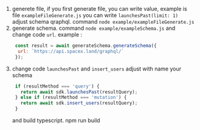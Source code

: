 1. generete file, if you first generate file, you can write value, example is file `exampleFileGenerate.js` you can write `launchesPast(limit: 1)` adjust schema qraphql. command `node example/exampleFileGenerate.js`
2. generate schema. command `node example/exampleSchema.js` and change code `url`. example :
   ```javascript
    const result = await generateSchema.generateSchema({
     url: `https://api.spacex.land/graphql/`
    });
   ```
3. change code `launchesPast` and `insert_users` adjust with name your schema
   ```javascript
    if (resultMethod === 'query') {
      return await sdk.launchesPast(resultQuery);
    } else if (resultMethod === 'mutation') {
      return await sdk.insert_users(resultQuery);
    }
   ```
   and build typescript. npm run build